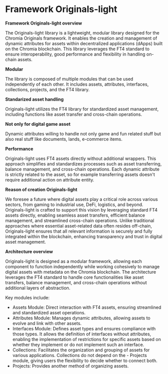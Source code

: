 # Framework Originals-light

**Framework Originals-light overview**

The Originals-light library is a lightweight, modular library designed for the Chromia Originals framework. It enables the creation and management of dynamic attributes for assets within decentralized applications (dApps) built on the Chromia blockchain. This library leverages the FT4 standard to ensure interoperability, good performance and flexibility in handling on-chain assets.

**Modular**

The library is composed of multiple modules that can be used independently of each other. It includes assets, attributes, interfaces, collections, projects, and the FT4 library.

**Standarized asset handling**

Originals-light utilizes the FT4 library for standardized asset management, including functions like asset transfer and cross-chain operations.

**Not only for digital game asset**

Dynamic attributes willing to handle not only game and fun related stuff but also real stuff like documents, lands, e-commerce items.

**Performance**

Originals-light uses FT4 assets directly without additional wrappers. This approach simplifies and standardizes processes such as asset transferring, balance management, and cross-chain operations. Each dynamic attribute is strictly related to the asset, so for example transferring assets doesn't require additional action on attribute entity.

**Reason of creation Originals-light**

We foresee a future where digital assets play a critical role across various sectors, from gaming to industrial use, DeFi, logistics, and beyond. Originals-light is crafted to support this vision by leveraging standard FT4 assets directly, enabling seamless asset transfers, efficient balance management, and streamlined cross-chain operations. Unlike traditional approaches where essential asset-related data often resides off-chain, Originals-light ensures that all relevant information is securely and fully integrated within the blockchain, enhancing transparency and trust in digital asset management.

**Architecture overview**

Originals-light is designed as a modular framework, allowing each component to function independently while working cohesively to manage digital assets with metadata on the Chromia blockchain. The architecture leverages the FT4 standard to handle core functionalities like asset transfers, balance management, and cross-chain operations without additional layers of abstraction.

Key modules include:

- Assets Module: Direct interaction with FT4 assets, ensuring streamlined and standardized asset operations.
- Attributes Module: Manages dynamic attributes, allowing assets to evolve and link with other assets.
- Interfaces Module: Defines asset types and ensures compliance with those types. It allows the definition of interfaces without attributes, enabling the implementation of restrictions for specific assets based on whether they implement or do not implement such an interface.
- Collections: Facilitates the organization and grouping of assets for various applications. Collections do not depend on the - Projects module, giving users the flexibility to decide whether to connect both.
- Projects: Provides another method of organizing assets.
